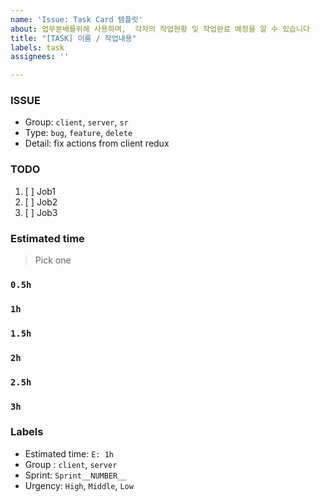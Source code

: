 ```yaml
---
name: 'Issue: Task Card 템플릿'
about: 업무분배를위해 사용하며,  각자의 작업현황 및 작업완료 예정을 알 수 있습니다
title: "[TASK] 이름 / 작업내용"
labels: task
assignees: ''

---
```


### ISSUE
- Group:  `client`, `server`, `sr`
- Type: `bug`, `feature`, `delete`
- Detail: fix actions from client redux

### TODO
1. [ ] Job1
2. [ ] Job2
3. [ ] Job3

### Estimated time
> Pick one
### `0.5h`
### `1h`
### `1.5h`
### `2h`
### `2.5h`
### `3h`

### Labels
- Estimated time: `E: 1h`
- Group : `client`, `server`
- Sprint: `Sprint__NUMBER__`
- Urgency: `High`, `Middle`, `Low`
